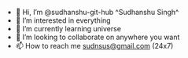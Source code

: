 - 👋 Hi, I’m @sudhanshu-git-hub ^Sudhanshu Singh^
- 👀 I’m interested in everything
- 🌱 I’m currently learning universe
- 💞️ I’m looking to collaborate on anywhere you want
- 📫 How to reach me sudnsus@gmail.com (24x7)

<!---
sudhanshu-git-hub/sudhanshu-git-hub is a ✨ special ✨ repository because its `README.md` (this file) appears on your GitHub profile.
You can click the Preview link to take a look at your changes.
--->

